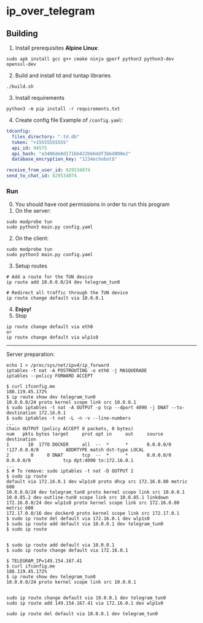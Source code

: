 # ip_over_telegram

## Building
1. Install prerequisites
  **Alpine Linux**:
  ```shell
  sudo apk install gcc g++ cmake ninja gperf python3 python3-dev openssl-dev
  ```

2. Build and install td and tuntap libraries
  ```shell
  ./build.sh
  ```

3. Install requirements
  ```shell
  python3 -m pip install -r requirements.txt
  ```

4. Create config file
  Example of `/config.yaml`:
  ```yaml
  tdconfig:
    files_directory: ".td.db"    
    token: "+15555555555"
    api_id: 94575
    api_hash: "a3406de8d171bb422bb6ddf3bbd800e2"
    database_encryption_key: "1234echobot$"
  
  receive_from_user_id: 829534074
  send_to_chat_id: 829534074
  ```

### Run

0. You should have root permissions in order to run this program
1. On the server:
  ```shell
  sudo modprobe tun
  sudo python3 main.py config.yaml
  ```
2. On the client:
  ```shell
  sudo modprobe tun
  sudo python3 main.py config.yaml
  ```
3. Setup routes
  ```shell
  # Add a route for the TUN device
  ip route add 10.0.0.0/24 dev telegram_tun0
  
  # Redirect all traffic through the TUN device
  ip route change default via 10.0.0.1
  ```

4. **Enjoy!**
5. Stop
  ```shell
  ip route change default via eth0
  or
  ip route change default via wlp1s0
  ```



---
Server preparation:
```shell
echo 1 > /proc/sys/net/ipv4/ip_forward
iptables -t nat -A POSTROUTING -o eth0 -j MASQUERADE
iptables --policy FORWARD ACCEPT
```
```console
$ curl ifconfig.me
188.119.45.172%
$ ip route show dev telegram_tun0
10.0.0.0/24 proto kernel scope link src 10.0.0.1 
$ sudo iptables -t nat -A OUTPUT -p tcp --dport 4090 -j DNAT --to-destination 172.16.0.1
$ sudo iptables -t nat -L -n -v --line-numbers
...
Chain OUTPUT (policy ACCEPT 0 packets, 0 bytes)
num   pkts bytes target     prot opt in     out     source               destination         
1       10  1770 DOCKER     all  --  *      *       0.0.0.0/0           !127.0.0.0/8          ADDRTYPE match dst-type LOCAL
2        0     0 DNAT       tcp  --  *      *       0.0.0.0/0            0.0.0.0/0            tcp dpt:4090 to:172.16.0.1
...
$ # To remove: sudo iptables -t nat -D OUTPUT 2
$ sudo ip route
default via 172.16.0.1 dev wlp1s0 proto dhcp src 172.16.0.80 metric 600 
10.0.0.0/24 dev telegram_tun0 proto kernel scope link src 10.0.0.1 
10.0.85.2 dev outline-tun0 scope link src 10.0.85.1 linkdown 
172.16.0.0/24 dev wlp1s0 proto kernel scope link src 172.16.0.80 metric 600 
172.17.0.0/16 dev docker0 proto kernel scope link src 172.17.0.1 
$ sudo ip route del default via 172.16.0.1 dev wlp1s0
$ sudo ip route add default via 10.0.0.1 dev telegram_tun0
$ sudo ip route


$ sudo ip route add default via 10.0.0.1
$ sudo ip route change default via 172.16.0.1
```


```console
$ TELEGRAM_IP=149.154.167.41
$ curl ifconfig.me
188.119.45.172%
$ ip route show dev telegram_tun0
10.0.0.0/24 proto kernel scope link src 10.0.0.1 


sudo ip route change default via 10.0.0.1 dev telegram_tun0
sudo ip route add 149.154.167.41 via 172.16.0.1 dev wlp1s0

sudo ip route del default via 10.0.0.1 dev telegram_tun0
```
